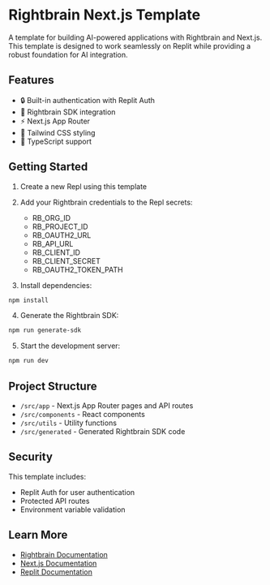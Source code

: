 # Rightbrain Next.js Template

A template for building AI-powered applications with Rightbrain and Next.js. This template is designed to work seamlessly on Replit while providing a robust foundation for AI integration.

## Features

- 🔒 Built-in authentication with Replit Auth
- 🤖 Rightbrain SDK integration
- ⚡ Next.js App Router
- 🎨 Tailwind CSS styling
- 📝 TypeScript support

## Getting Started

1. Create a new Repl using this template
2. Add your Rightbrain credentials to the Repl secrets:

   - RB_ORG_ID
   - RB_PROJECT_ID
   - RB_OAUTH2_URL
   - RB_API_URL
   - RB_CLIENT_ID
   - RB_CLIENT_SECRET
   - RB_OAUTH2_TOKEN_PATH

3. Install dependencies:

```bash
npm install
```

4. Generate the Rightbrain SDK:

```bash
npm run generate-sdk
```

5. Start the development server:

```bash
npm run dev
```

## Project Structure

- `/src/app` - Next.js App Router pages and API routes
- `/src/components` - React components
- `/src/utils` - Utility functions
- `/src/generated` - Generated Rightbrain SDK code

## Security

This template includes:

- Replit Auth for user authentication
- Protected API routes
- Environment variable validation

## Learn More

- [Rightbrain Documentation](https://docs.rightbrain.ai)
- [Next.js Documentation](https://nextjs.org/docs)
- [Replit Documentation](https://docs.replit.com)
